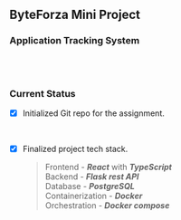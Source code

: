 ## ByteForza Mini Project

### Application Tracking System

<br>
<br>

### Current Status 
- [x] Initialized Git repo for the assignment.
<br>

- [x] Finalized project tech stack.

  > Frontend - ***React*** with ***TypeScript*** <br>
  > Backend - ***Flask rest API*** <br>
  > Database - ***PostgreSQL*** <br>
  > Containerization - ***Docker*** <br>
  > Orchestration - ***Docker compose***

<br>
<br>
